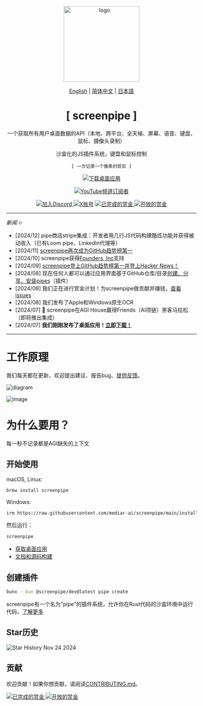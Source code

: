 <p align="center">
   <a href ="https://screenpi.pe">
      <img src="https://github.com/user-attachments/assets/d3b1de26-c3c0-4c84-b9c4-b03213b97a30" alt="logo" width="200">
   </a>
</p>

<p align="center">
   <a href="README.md">English</a> | <a href="README-zh_CN.md">简体中文</a> | <a href="README-ja.md">日本語</a>
</p>

<!-- ScreenPipe 标题和副标题 -->
<p align="center" style="font-family: 'Press Start 2P', monospace;">
   <h1 align="center">[ screenpipe ]</h1>
   <p align="center">一个获取所有用户桌面数据的API（本地、跨平台、全天候、屏幕、语音、键盘、鼠标、摄像头录制）</p>
   <p align="center">沙盒化的JS插件系统，键盘和鼠标控制</p>
</p>

<!-- 标语 -->
<p align="center" style="font-family: monospace;">
   <code>[ 一次记录一个像素的现实 ]</code>
</p>

<p align="center">
    <a href="https://screenpi.pe" target="_blank">
        <img src="https://img.shields.io/badge/下载-桌面应用-blue?style=for-the-badge" alt="下载桌面应用">
    </a>
</p>

<p align="center">
    <a href="https://www.youtube.com/@mediar_ai" target="_blank">
       <img alt="YouTube频道订阅者" src="https://img.shields.io/youtube/channel/subscribers/UCwjkpAsb70_mENKvy7hT5bw">
    </a>
</p>

<p align="center">
    <a href="https://discord.gg/dU9EBuw7Uq">
        <img src="https://img.shields.io/discord/823813159592001537?color=5865F2&logo=discord&logoColor=white&style=flat-square" alt="加入Discord">
    </a>
   <a href="https://twitter.com/screen_pipe"><img alt="X账号" src="https://img.shields.io/twitter/url/https/twitter.com/diffuserslib.svg?style=social&label=关注%20%40screen_pipe"></a>
   <a href="https://console.algora.io/org/mediar-ai/bounties?status=completed">
       <img src="https://img.shields.io/endpoint?url=https%3A%2F%2Fconsole.algora.io%2Fapi%2Fshields%2Fmediar-ai%2Fbounties%3Fstatus%3Dcompleted" alt="已完成的赏金">
   </a>
   <a href="https://console.algora.io/org/mediar-ai/bounties?status=open">
       <img src="https://img.shields.io/endpoint?url=https%3A%2F%2Fconsole.algora.io%2Fapi%2Fshields%2Fmediar-ai%2Fbounties%3Fstatus%3Dopen" alt="开放的赏金">
   </a>
</p>

---

*新闻* 🔥
- [2024/12] pipe商店stripe集成：开发者用几行JS代码构建酷炫功能并获得被动收入（已有Loom pipe、LinkedIn代理等）
- [2024/11] [screenpipe再次成为GitHub趋势榜第一](https://x.com/louis030195/status/1859628763425931479)
- [2024/10] screenpipe获得[Founders, Inc](https://f.inc/)支持
- [2024/09] [screenpipe登上GitHub趋势榜第一并登上Hacker News！](https://x.com/louis030195/status/1840859691754344483)
- [2024/08] 现在任何人都可以通过应用界面基于GitHub仓库/目录[创建、分享、安装pipes](https://docs.screenpi.pe/plugins)（插件）
- [2024/08] 我们正在进行赏金计划！为screenpipe做贡献并赚钱，[查看issues](https://github.com/mediar-ai/screenpipe/issues)
- [2024/08] 我们发布了Apple和Windows原生OCR
- [2024/07] 🎁 screenpipe在AGI House赢得Friends（AI项链）黑客马拉松（即将推出集成）
- [2024/07] **我们刚刚发布了桌面应用！[立即下载！](https://screenpi.pe)**

---

# 工作原理

我们每天都在更新，欢迎提出建议、报告bug、[提供反馈](mailto:louis@screenpi.pe?subject=Screenpipe%20反馈&body=我想使用Screenpipe来...%0D%0A%0D%0A我遇到的问题是...%0D%0A%0D%0A我们也可以通过视频通话交流，预约时间：https://cal.com/louis030195/screenpipe)。

![diagram](./content/diagram2.png)

![image](https://github.com/user-attachments/assets/da5b8583-550f-4a1f-b211-058e7869bc91)

# 为什么要用？

每一秒不记录都是AGI缺失的上下文

## 开始使用

macOS, Linux:

```bash
brew install screenpipe
```

Windows:

```bash
irm https://raw.githubusercontent.com/mediar-ai/screenpipe/main/install.ps1 | iex
```

然后运行：

```bash
screenpipe
```

- [获取桌面应用](https://screenpi.pe/)
- [文档和源码构建](https://docs.screenpi.pe/docs/getting-started)

## 创建插件

```bash
bunx --bun @screenpipe/dev@latest pipe create
```

screenpipe有一个名为"pipe"的插件系统，允许你在Rust代码的沙盒环境中运行代码，[了解更多](https://docs.screenpi.pe/plugins)

## Star历史

![Star History Nov 24 2024](https://github.com/user-attachments/assets/c7e4de14-0771-4bbb-9a4c-7f2102a1a6cd)

## 贡献

欢迎贡献！如果你想贡献，请阅读[CONTRIBUTING.md](CONTRIBUTING.md)。

   <a href="https://console.algora.io/org/mediar-ai/bounties?status=completed">
       <img src="https://img.shields.io/endpoint?url=https%3A%2F%2Fconsole.algora.io%2Fapi%2Fshields%2Fmediar-ai%2Fbounties%3Fstatus%3Dcompleted" alt="已完成的赏金">
   </a>
   <a href="https://console.algora.io/org/mediar-ai/bounties?status=open">
       <img src="https://img.shields.io/endpoint?url=https%3A%2F%2Fconsole.algora.io%2Fapi%2Fshields%2Fmediar-ai%2Fbounties%3Fstatus%3Dopen" alt="开放的赏金">
   </a>
</p> 
